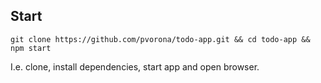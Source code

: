 Start
--

```git clone https://github.com/pvorona/todo-app.git && cd todo-app && npm start```

I.e. clone, install dependencies, start app and open browser.